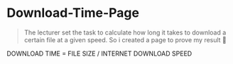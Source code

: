 # **Download-Time-Page**
> The lecturer set the task to calculate how long it takes to download a certain file at a given speed. So i created a page to prove my result 🤣



DOWNLOAD TIME = FILE SIZE / INTERNET DOWNLOAD SPEED
